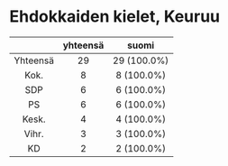 # Ehdokkaiden kielet, Keuruu

| |yhteensä|suomi|
|:---:|:---:|:---:|
|Yhteensä|29|29 (100.0%)|
|Kok.|8|8 (100.0%)|
|SDP|6|6 (100.0%)|
|PS|6|6 (100.0%)|
|Kesk.|4|4 (100.0%)|
|Vihr.|3|3 (100.0%)|
|KD|2|2 (100.0%)|

